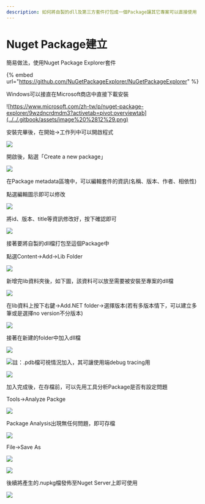 ```yaml
---
description: 如何將自製的dll及第三方套件打包成一個Package讓其它專案可以直接使用
---
```


# Nuget Package建立

簡易做法，使用Nuget Package Explorer套件

{% embed url="https://github.com/NuGetPackageExplorer/NuGetPackageExplorer" %}

Windows可以接直在Microsoft商店中直接下載安裝

![https://www.microsoft.com/zh-tw/p/nuget-package-explorer/9wzdncrdmdm3?activetab=pivot:overviewtab](../../.gitbook/assets/image%20%2812%29.png)

安裝完畢後，在開始→工作列中可以開啟程式

![](../../.gitbook/assets/image%20%2829%29.png)

開啟後，點選「Create a new package」

![](../../.gitbook/assets/image%20%28228%29.png)

在Package metadata區塊中，可以編輯套件的資訊\(名稱、版本、作者、相依性\)

點選編輯圖示即可以修改

![](../../.gitbook/assets/image%20%2871%29.png)

將id、版本、title等資訊修改好，按下確認即可

![](../../.gitbook/assets/image%20%2892%29.png)

接著要將自製的dll檔打包至這個Package中

點選Content→Add→Lib Folder

![](../../.gitbook/assets/image%20%2810%29.png)

新增完lib資料夾後，如下圖，該資料可以放至需要被安裝至專案的dll檔

![](../../.gitbook/assets/image%20%2851%29.png)

在lib資料上按下右鍵→Add.NET folder→選擇版本\(若有多版本情下，可以建立多筆或是選擇no version不分版本\)

![](../../.gitbook/assets/image%20%2893%29.png)

接著在新建的folder中加入dll檔

![](../../.gitbook/assets/image%20%2839%29.png)

![&#x8A3B;&#xFF1A;.pdb&#x6A94;&#x53EF;&#x8996;&#x60C5;&#x6CC1;&#x52A0;&#x5165;&#xFF0C;&#x5176;&#x53EF;&#x8B93;&#x4F7F;&#x7528;&#x7AEF;debug tracing&#x7528;](../../.gitbook/assets/image%20%28120%29.png)

![](../../.gitbook/assets/image%20%28175%29.png)

加入完成後，在存檔前，可以先用工具分析Package是否有設定問題

Tools→Analyze Packge

![](../../.gitbook/assets/image%20%2897%29.png)

Package Analysis出現無任何問題，即可存檔

![](../../.gitbook/assets/image%20%28181%29.png)

File→Save As

![](../../.gitbook/assets/image%20%286%29.png)

![](../../.gitbook/assets/image%20%28114%29.png)

後續將產生的.nupkg檔發佈至Nuget Server上即可使用

![](../../.gitbook/assets/image%20%2877%29.png)


